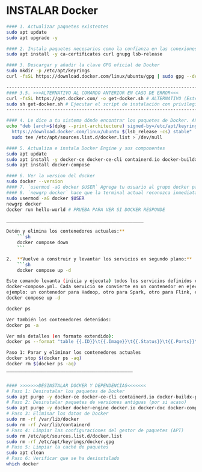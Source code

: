 # INSTALAR Docker
```bash
#### 1. Actualizar paquetes existentes
sudo apt update
sudo apt upgrade -y

#### 2. Instala paquetes necesarios como la confianza en las conexiones segurtas (HTTPS)
sudo apt install -y ca-certificates curl gnupg lsb-release

#### 3. Descargar y añadir la clave GPG oficial de Docker
sudo mkdir -p /etc/apt/keyrings
curl -fsSL https://download.docker.com/linux/ubuntu/gpg | sudo gpg --dearmor -o /etc/apt/keyrings/docker.gpg

-------------------------------------------------------------------------------
#### 3.5. >>>ALTERNATIVO AL COMANDO ANTERIOR EN CASO DE ERROR<<<
curl -fsSL https://get.docker.com/ -o get-docker.sh # ALTERNATIVO (Este script contiene todas las instrucciones para detectar tu distribución y versión de sistema operativo, y luego instalar la última versión estable de Docker automáticamente)
sudo sh get-docker.sh # Ejecutar el script de instalación con privilegios de administrador. Ejecuta ese script descargado con permisos de superusuario (sudo), lo que agrega el repositorio de Docker. Importa la clave GPG. Instala docker-ce, docker-ce-cli y containerd.io. Habilita y arranca el servicio de Docker.
-------------------------------------------------------------------------------

#### 4. Le dice a tu sistema dónde encontrar los paquetes de Docker. Añade el repositorio oficial de Docker
echo "deb [arch=$(dpkg --print-architecture) signed-by=/etc/apt/keyrings/docker.gpg] \
  https://download.docker.com/linux/ubuntu $(lsb_release -cs) stable" | \
  sudo tee /etc/apt/sources.list.d/docker.list > /dev/null

#### 5. Actualiza e instala Docker Engine y sus componentes
sudo apt update
sudo apt install -y docker-ce docker-ce-cli containerd.io docker-buildx-plugin docker-compose-plugin
sudo apt install docker-compose

#### 6. Ver la version del docker
sudo docker --version
#### 7. `usermod -aG docker $USER` Agrega tu usuario al grupo docker para Docker sin necesidad de usar `sudo`
#### 8. `newgrp docker` hace que la terminal actual reconozca inmediatamente que tu usuario pertenece al nuevo grupo docker
sudo usermod -aG docker $USER
newgrp docker
docker run hello-world # PRUEBA PARA VER SI DOCKER RESPONDE

___________________________________________________

Detén y elimina los contenedores actuales:**
    ```sh
    docker compose down
    ```

2.  **Vuelve a construir y levantar los servicios en segundo plano:**
    ```sh
    docker compose up -d

Este comando levanta (inicia y ejecuta) todos los servicios definidos en tu archivo
docker-compose.yml. Cada servicio se convierte en un contenedor en ejecución (por
ejemplo: un contenedor para Hadoop, otro para Spark, otro para Flink, etc.).
docker compose up -d

docker ps

Ver también los contenedores detenidos:
docker ps -a

Ver más detalles (en formato extendido):
docker ps --format "table {{.ID}}\t{{.Image}}\t{{.Status}}\t{{.Ports}}\t{{.Names}}"

Paso 1: Parar y eliminar los contenedores actuales
docker stop $(docker ps -aq)
docker rm $(docker ps -aq)
_______________________________________________


#### >>>>>>>DESINSTALAR DOCKER Y DEPENDENCIAS<<<<<<<
# Paso 1: Desinstalar los paquetes de Docker
sudo apt purge -y docker-ce docker-ce-cli containerd.io docker-buildx-plugin docker-compose-plugin docker-ce-rootless-extras
# Paso 2: Desinstalar paquetes de versiones antiguas (por si acaso)
sudo apt purge -y docker docker-engine docker.io docker-doc docker-compose
# Paso 3: Eliminar los datos de Docker
sudo rm -rf /var/lib/docker
sudo rm -rf /var/lib/containerd
# Paso 4: Limpiar las configuraciones del gestor de paquetes (APT)
sudo rm /etc/apt/sources.list.d/docker.list
sudo rm -rf /etc/apt/keyrings/docker.gpg
# Paso 5: Limpiar la caché de paquetes
sudo apt clean
# Paso 6: Verificar que se ha desinstalado
which docker
```

